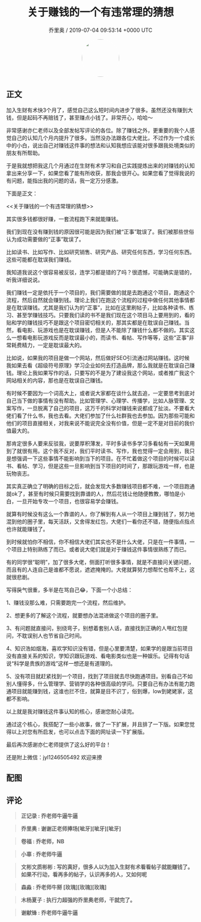 <h1 align="center">关于赚钱的一个有违常理的猜想</h1>
<p align="center">
    <a>乔里奥 / 2019-07-04 09:53:14 &#43;0000 UTC</a>
</p>

<div align="center">
    <img src="https://images.zsxq.com/FikgtoR0KDBmo2F09_VYXoWRuWXU?e=1590940799&amp;token=kIxbL07-8jAj8w1n4s9zv64FuZZNEATmlU_Vm6zD:v6o5BO7CxBgLFY8jFjo-hi3J7UM=" width="100" height="100" style="border:1px solid;border-radius:50%; color:#ffffff"/>
</div>

## 正文

<div>
 

加入生财有术快3个月了，感觉自己这么短时间内进步了很多。虽然还没有赚到大钱，但是起码不再赔钱了，甚至赚点小钱了。非常开心，哈哈～

非常感谢亦仁老师以及全部发帖写评论的各位。除了赚钱之外，更重要的我个人感觉自己的认知几个月内提升了很多。当然没办法跟各位大佬比，不过作为一个成长中的小白，说出自己对赚钱这件事的想法和认知我想应该能对很多跟我处境类似的朋友有所帮助。

于是我就想把我这几个月通过在生财有术学习和自己实践提炼出来的对赚钱的认知拿出来分享一下，如果您看了能有所收获，那我会很开心。如果您看了觉得我说的有问题，能指出我的问题的话，我一定万分感激。

下面是正文：

&lt;&lt;关于赚钱的一个有违常理的猜想&gt;&gt;

其实很多钱都很好赚，一套流程跑下来就能赚钱。

我们到现在没有赚到钱的原因很可能是因为我们被“正事”耽误了。我们被那些世俗认为成功需要做的“正事”耽误了。

比如读书、比如写作、比如研究销售、研究产品、研究任何东西，学习任何东西。这些可能都在耽误我们赚钱。

我知道我说这个很容易被反驳，连学习都是错的了吗？很遗憾，可能确实是错的，听我详细说说。

我们赚钱一定是依托于一个项目的，我们需要做的就是去跑通这个项目，跑通这个流程，然后自然就会赚到钱。理论上我们在跑这个流程的过程中做任何其他事情都是在耽误赚钱。尤其是我们认为的“正事”，比如在这里刷帖子，比如各种读书、练习、甚至学赚钱技巧。只要我们读的书不是我们现在这个项目马上要用到的，看的贴和学的赚钱技巧不是跟这个项目密切相关的，那其实都是在耽误自己赚钱。当然，看电影、玩游戏也是在耽误赚钱，但是人不能除了赚钱什么都不做的。其实这么一想看电影玩游戏反而是耽误最小的，而读书、看帖、写作等等，这些“正事”非常耗费精力，一定是耽误最大的。

比如说，如果我的项目是做一个网站，然后做好SEO引流通过网站赚钱。这时候我如果去看《超级符号原理》学习企业如何去打造品牌，那么我就是在耽误自己赚钱。理论上我如果写作的话，只要写的不是为了建设我这个网站，或者推广我这个网站相关的内容，那也是在耽误自己赚钱。

有时候不要因为一个词高大上，或者说大家都在谈什么就去追，一定要思考到底对自己当下做的事情有没有帮助。比如管理学、心理学、传播学，比如人脉管理、文案写作，一旦脱离了自己的项目，这万千的科学对赚钱来说都成了扯淡。不要看大佬们看了什么书，我也去看。大佬们参加了什么社群我也去参加。因为那些可能和他们的项目直接相关，对我来说不能说完全没有价值，但是一定不是对目前的我价值最大的。

那肯定很多人要来反驳我，说要厚积薄发，平时多读书多学习多看帖有一天如果用到了就很有用。这个我不反对，我们平时读书、写作，我也觉得一定会用到，我只是想强调一下这些事情不能影响到当下的项目。在不忙着做这个项目的时候可以读书、看帖、学习，但是这些一旦影响到当下项目的时间了，那跟玩游戏一样，也是玩物丧志。

其实真正确立了明确的目标之后，就会发现大多数赚钱项目都不难，一个项目跑通就ok了，甚至有时候只需要找到靠谱的人，然后花钱让他随便教教，哪怕是小白，一旦开始专攻一个项目，也很容易学会赚钱。

就算有时候没有这么一个靠谱的人，你了解到有人从一个项目上赚到钱了，努力地混到他的圈子里，每天活跃，又舍得发红包，大佬们一看你还不错，随便指点指点也许就能赚钱了。

到时候就怕你不相信，你不相信大佬们其实也不是什么大佬，只是在一件事情，一个项目上特别熟练了而已。或者说大佬们就是对于赚钱这件事情很熟练了而已。

有的同学很“聪明”，加了很多大佬，侧面打听很多事情，就是不直接问关键问题，而且有的人连自己是谁都不愿说，遮遮掩掩的。大佬就算努力想帮忙也帮不上，这就很悲剧。

写得戾气很重，多半是在骂自己😂，下面一个小总结：

1、赚钱没那么难，只需要跑完一个流程，然后维护。

2、想更多的了解这个流程，就要想办法混进做这个项目的圈子里。

3、有问题就直接问，别绕弯子，别想着套别人话，直接找到正确的人甩红包提问，不耽误别人也节省自己时间。

4、知识浩如烟海，喜欢学知识没有错，但是心里要清楚，如果学的是跟当前项目没有直接关系的知识，学知识跟玩游戏、看电影类似也是一种娱乐。记得有句话说“科学是贵族的游戏”这样一想还是有道理的。

5、没有项目就赶紧找到一个项目，找到了项目就去尽快跑通项目。别看自己不如别人懂得多，什么管理学、营销学的各种很高级的学问。只要自己有办法有能力跑通项目就能赚到钱，这谁也拦不住，就算是目不识丁，俗到爆，low到姥姥家，这都不影响。

以上就是我对赚钱这件事认知的核心，感谢您耐心读完。

通过这个核心，我搭配了一些小故事，做了一下扩展，并且排了一下版。如果您觉得以上对您有所启发，也可以点击下面的网址读一下扩展版。



最后再次感谢亦仁老师提供了这么好的平台！

还是附上微信：jyl1246505492 欢迎来撩
</div>

## 配图
<div class="image" align="center">

</div>

## 评论

<div align="left">
<div>

<blockquote >
<span> <strong>正记录 : 乔老师牛逼牛逼 </strong></span>
</blockquote>

<blockquote >
<span> <strong>乔里奥 : 谢谢正老师捧场[呲牙][呲牙][呲牙] </strong></span>
</blockquote>

<blockquote >
<span> <strong>卷福 : 乔老师，NB </strong></span>
</blockquote>

<blockquote >
<span> <strong>小辜 : 乔老师牛逼 </strong></span>
</blockquote>

<blockquote >
<span> <strong>文彬文质彬彬 : 写的真好，很多人以为加入生财有术看看帖子就能赚钱了。如果不行动，看再多的帖子，认识再多的人，又如何呢 </strong></span>
</blockquote>

<blockquote >
<span> <strong>森淼 : 乔老师牛掰 [玫瑰][玫瑰][玫瑰] </strong></span>
</blockquote>

<blockquote >
<span> <strong>木杨夏子 : 执行力超强的乔里奥老师，干就完了。 </strong></span>
</blockquote>

<blockquote >
<span> <strong>谢献锋 : 乔老师牛逼牛逼 </strong></span>
</blockquote>

</div>
</div>